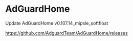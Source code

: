 # AdGuardHome
Update AdGuardHome v0.107.14_mipsle_softfloat

https://github.com/AdguardTeam/AdGuardHome/releases
